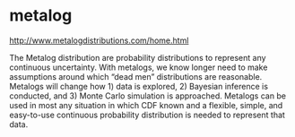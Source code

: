 # metalog

http://www.metalogdistributions.com/home.html

The Metalog distribution are probability distributions to represent any continuous uncertainty. With metalogs, we know longer need to make assumptions around which “dead men” distributions are reasonable. Metalogs will change how 1) data is explored, 2) Bayesian inference is conducted, and 3) Monte Carlo simulation is approached. Metalogs can be used in most any situation in which CDF known and a flexible, simple, and easy-to-use continuous probability distribution is needed to represent that data. 
